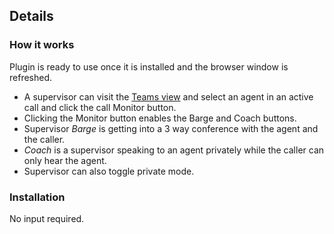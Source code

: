## Details

### How it works
Plugin is ready to use once it is installed and the browser window is refreshed.
- A supervisor can visit the [Teams view](https://flex.twilio.com/teams/) and select an agent in an active call and click the call Monitor button.
- Clicking the Monitor button enables the Barge and Coach buttons.
- Supervisor *Barge* is getting into a 3 way conference with the agent and the caller.
- *Coach* is a supervisor speaking to an agent privately while the caller can only hear the agent.
- Supervisor can also toggle private mode.

### Installation
No input required.
